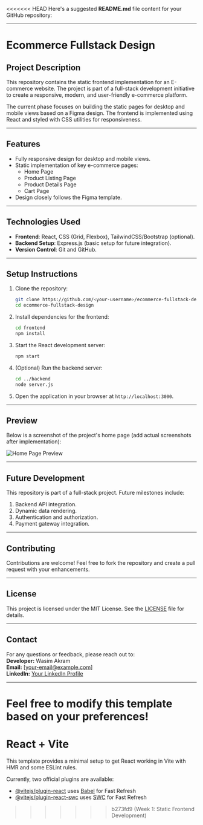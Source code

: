<<<<<<< HEAD
Here's a suggested **README.md** file content for your GitHub repository:

---

# **Ecommerce Fullstack Design**

## **Project Description**
This repository contains the static frontend implementation for an E-commerce website. The project is part of a full-stack development initiative to create a responsive, modern, and user-friendly e-commerce platform.

The current phase focuses on building the static pages for desktop and mobile views based on a Figma design. The frontend is implemented using React and styled with CSS utilities for responsiveness.

---

## **Features**
- Fully responsive design for desktop and mobile views.
- Static implementation of key e-commerce pages:
  - Home Page
  - Product Listing Page
  - Product Details Page
  - Cart Page
- Design closely follows the Figma template.

---

## **Technologies Used**
- **Frontend**: React, CSS (Grid, Flexbox), TailwindCSS/Bootstrap (optional).
- **Backend Setup**: Express.js (basic setup for future integration).
- **Version Control**: Git and GitHub.

---

## **Setup Instructions**
1. Clone the repository:
   ```bash
   git clone https://github.com/<your-username>/ecommerce-fullstack-design.git
   cd ecommerce-fullstack-design
   ```
2. Install dependencies for the frontend:
   ```bash
   cd frontend
   npm install
   ```
3. Start the React development server:
   ```bash
   npm start
   ```
4. (Optional) Run the backend server:
   ```bash
   cd ../backend
   node server.js
   ```
5. Open the application in your browser at `http://localhost:3000`.

---

## **Preview**
Below is a screenshot of the project's home page (add actual screenshots after implementation):

![Home Page Preview](path/to/your/screenshot.png)

---

## **Future Development**
This repository is part of a full-stack project. Future milestones include:
1. Backend API integration.
2. Dynamic data rendering.
3. Authentication and authorization.
4. Payment gateway integration.

---

## **Contributing**
Contributions are welcome! Feel free to fork the repository and create a pull request with your enhancements.

---

## **License**
This project is licensed under the MIT License. See the [LICENSE](LICENSE) file for details.

---

## **Contact**
For any questions or feedback, please reach out to:  
**Developer:** Wasim Akram  
**Email:** [your-email@example.com]  
**LinkedIn:** [Your LinkedIn Profile](https://www.linkedin.com/in/your-profile)

---

Feel free to modify this template based on your preferences!
=======
# React + Vite

This template provides a minimal setup to get React working in Vite with HMR and some ESLint rules.

Currently, two official plugins are available:

- [@vitejs/plugin-react](https://github.com/vitejs/vite-plugin-react/blob/main/packages/plugin-react/README.md) uses [Babel](https://babeljs.io/) for Fast Refresh
- [@vitejs/plugin-react-swc](https://github.com/vitejs/vite-plugin-react-swc) uses [SWC](https://swc.rs/) for Fast Refresh
>>>>>>> b273fd9 (Week 1: Static Frontend Development)

